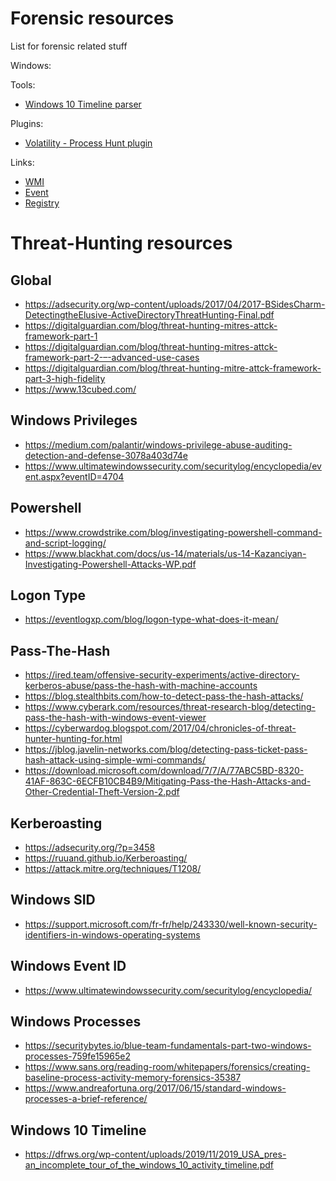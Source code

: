 # Forensic resources

List for forensic related stuff

Windows:

Tools:

- [Windows 10 Timeline parser](https://github.com/ForRePen/Forensic/blob/master/Windows/timeline.py)

Plugins:

- [Volatility - Process Hunt plugin](https://github.com/ForRePen/Forensic/blob/master/Windows/process_hunt.py)

Links:

- [WMI](https://github.com/ForRePen/Forensic/blob/master/Windows/Links/WMI.md)
- [Event](https://github.com/ForRePen/Forensic/blob/master/Windows/Links/Event.md)
- [Registry](https://github.com/ForRePen/Forensic/blob/master/Windows/Links/Registry.md)

# Threat-Hunting resources

## Global

- https://adsecurity.org/wp-content/uploads/2017/04/2017-BSidesCharm-DetectingtheElusive-ActiveDirectoryThreatHunting-Final.pdf
- https://digitalguardian.com/blog/threat-hunting-mitres-attck-framework-part-1
- https://digitalguardian.com/blog/threat-hunting-mitres-attck-framework-part-2-–-advanced-use-cases
- https://digitalguardian.com/blog/threat-hunting-mitre-attck-framework-part-3-high-fidelity
- https://www.13cubed.com/

## Windows Privileges

- https://medium.com/palantir/windows-privilege-abuse-auditing-detection-and-defense-3078a403d74e
- https://www.ultimatewindowssecurity.com/securitylog/encyclopedia/event.aspx?eventID=4704

## Powershell

- https://www.crowdstrike.com/blog/investigating-powershell-command-and-script-logging/
- https://www.blackhat.com/docs/us-14/materials/us-14-Kazanciyan-Investigating-Powershell-Attacks-WP.pdf

## Logon Type

- https://eventlogxp.com/blog/logon-type-what-does-it-mean/

## Pass-The-Hash

- https://ired.team/offensive-security-experiments/active-directory-kerberos-abuse/pass-the-hash-with-machine-accounts
- https://blog.stealthbits.com/how-to-detect-pass-the-hash-attacks/
- https://www.cyberark.com/resources/threat-research-blog/detecting-pass-the-hash-with-windows-event-viewer
- https://cyberwardog.blogspot.com/2017/04/chronicles-of-threat-hunter-hunting-for.html
- https://jblog.javelin-networks.com/blog/detecting-pass-ticket-pass-hash-attack-using-simple-wmi-commands/
- https://download.microsoft.com/download/7/7/A/77ABC5BD-8320-41AF-863C-6ECFB10CB4B9/Mitigating-Pass-the-Hash-Attacks-and-Other-Credential-Theft-Version-2.pdf

## Kerberoasting

- https://adsecurity.org/?p=3458
- https://ruuand.github.io/Kerberoasting/
- https://attack.mitre.org/techniques/T1208/

## Windows SID

- https://support.microsoft.com/fr-fr/help/243330/well-known-security-identifiers-in-windows-operating-systems

## Windows Event ID

- https://www.ultimatewindowssecurity.com/securitylog/encyclopedia/

## Windows Processes

- https://securitybytes.io/blue-team-fundamentals-part-two-windows-processes-759fe15965e2
- https://www.sans.org/reading-room/whitepapers/forensics/creating-baseline-process-activity-memory-forensics-35387
- https://www.andreafortuna.org/2017/06/15/standard-windows-processes-a-brief-reference/

## Windows 10 Timeline

- https://dfrws.org/wp-content/uploads/2019/11/2019_USA_pres-an_incomplete_tour_of_the_windows_10_activity_timeline.pdf
